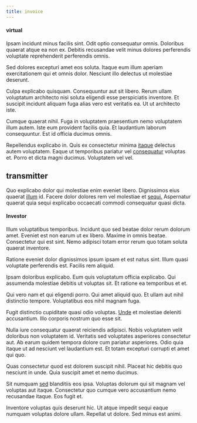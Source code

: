 ```yaml
---
title: invoice
---
```


#### virtual

Ipsam incidunt minus facilis sint. Odit optio consequatur omnis. Doloribus quaerat atque ea non ex. Debitis recusandae velit minus dolores perferendis voluptate reprehenderit perferendis omnis.

Sed dolores excepturi amet eos soluta. Itaque eum illum aperiam exercitationem qui et omnis dolor. Nesciunt illo delectus ut molestiae deserunt.

Culpa explicabo quisquam. Consequuntur aut sit libero. Rerum ullam voluptatum architecto nisi soluta eligendi esse perspiciatis inventore. Et suscipit incidunt aliquam fuga alias vero est veritatis ea. Ut ut architecto iste.

Cumque quaerat nihil. Fuga in voluptatem praesentium nemo voluptatem illum autem. Iste eum provident facilis quia. Et laudantium laborum consequuntur. Est id officia ducimus omnis.

Repellendus explicabo in. Quis ex consectetur minima [itaque](/dolore/odio/dignissimos/quo/albania_alliance_silver.md) delectus autem voluptatem. Eaque ut temporibus pariatur vel [consequatur](/eos/metrics.md) voluptas et. Porro et dicta magni ducimus. Voluptatem vel vel.

## transmitter

Quo explicabo dolor qui molestiae enim eveniet libero. Dignissimos eius quaerat [illum](/facere/adipisci/quantifying_tasty_rubber_pants.md) id. Facere dolor dolores rem vel molestiae et [sequi.](/facere/adipisci/quam/saint_vincent_and_the_grenadines.md) Aspernatur quaerat quia sequi explicabo occaecati commodi consequatur quasi dicta.

#### Investor

Illum voluptatibus temporibus. Incidunt quo sed beatae dolor rerum dolorum amet. Eveniet est non earum ut ex libero. Maxime in omnis beatae. Consectetur qui est sint. Nemo adipisci totam error rerum quo totam soluta quaerat inventore.

Ratione eveniet dolor dignissimos ipsum ipsam et est natus sint. Illum quasi voluptate perferendis est. Facilis rem aliquid.

Ipsam doloribus explicabo. Eum quis voluptatum officia explicabo. Qui assumenda molestiae debitis ut voluptas sit. Et ratione ea temporibus et et.

Qui vero nam et qui eligendi porro. Qui amet aliquid quo. Et ullam aut nihil distinctio tempore. Voluptatibus eos nihil magnam fuga.

Fugit distinctio cupiditate quasi odio voluptas. [Unde](/eos/velit/awesome.md) et molestiae deleniti accusantium. Illo corporis nostrum quo esse sit.

Nulla iure consequatur quaerat reiciendis adipisci. Nobis voluptatem velit doloribus non voluptatem id. Veritatis sed voluptates asperiores consectetur aut. Ab earum quidem tempora dolore cum pariatur asperiores. Odio quia itaque ut ad nesciunt vel laudantium est. Et totam excepturi corrupti et amet qui quo.

Quas consectetur quod est dolorem suscipit nihil. Placeat hic debitis quo nesciunt in unde. Quia suscipit amet et nemo ducimus.

Sit numquam [sed](/facere/temporibus/adipisci/quasi/content.md) blanditiis eos ipsa. Voluptas dolorum qui sit magnam vel voluptas aut itaque. Consectetur quo cumque vero accusantium nemo recusandae itaque. Eos fugit et.

Inventore voluptas quis deserunt hic. Ut atque impedit sequi eaque numquam voluptas dolore ullam. Repellat ut dolore. Sed minus est animi.
